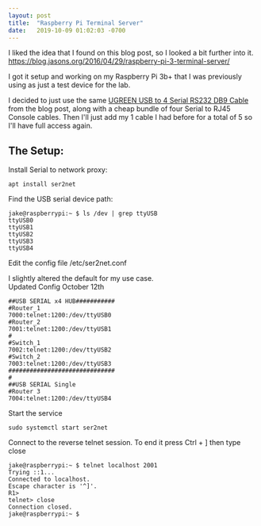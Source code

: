 ```yaml
---
layout: post
title:  "Raspberry Pi Terminal Server"
date:   2019-10-09 01:02:03 -0700
---
```

I liked the idea that I found on this blog post, so I looked a bit further into it.
<https://blog.jasons.org/2016/04/29/raspberry-pi-3-terminal-server/>

I got it setup and working on my Raspberry Pi 3b+ that I was previously using as just a test device for the lab. 

I decided to just use the same [UGREEN USB to 4 Serial RS232 DB9 Cable]( https://www.ugreen.com/product/UGREEN_USB_to_Serial_RS232_9Pin_Male_to_Male_Cable_Adapter_4_Ports-en.html) from the blog post, along with a cheap bundle of four Serial to RJ45 Console cables. Then I'll just add my 1 cable I had before for a total of 5 so I'll have full access again.


The Setup:
-------------------------------

Install Serial to network proxy:
```
apt install ser2net
```

Find the USB serial device path:
```
jake@raspberrypi:~ $ ls /dev | grep ttyUSB
ttyUSB0
ttyUSB1
ttyUSB2
ttyUSB3
ttyUSB4
```

Edit the config file
/etc/ser2net.conf

I slightly altered the default for my use case.
<br>Updated Config October 12th
```
##USB SERIAL x4 HUB###########
#Router_1
7000:telnet:1200:/dev/ttyUSB0
#Router_2
7001:telnet:1200:/dev/ttyUSB1
#
#Switch_1
7002:telnet:1200:/dev/ttyUSB2
#Switch_2
7003:telnet:1200:/dev/ttyUSB3
##############################
#
##USB SERIAL Single
#Router 3
7004:telnet:1200:/dev/ttyUSB4
```
Start the service
```
sudo systemctl start ser2net
```
Connect to the reverse telnet session.
To end it press Ctrl + ] then type close
```
jake@raspberrypi:~ $ telnet localhost 2001
Trying ::1...
Connected to localhost.
Escape character is '^]'.
R1>
telnet> close
Connection closed.
jake@raspberrypi:~ $
```



